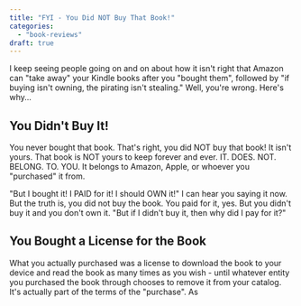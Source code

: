 ```yaml
---
title: "FYI - You Did NOT Buy That Book!"
categories: 
  - "book-reviews"
draft: true
---
```


I keep seeing people going on and on about how it isn't right that Amazon can "take away" your Kindle books after you "bought them", followed by "if buying isn't owning, the pirating isn't stealing." Well, you're wrong. Here's why...

## You Didn't Buy It!

You never bought that book. That's right, you did NOT buy that book! It isn't yours. That book is NOT yours to keep forever and ever. IT. DOES. NOT. BELONG. TO. YOU. It belongs to Amazon, Apple, or whoever you "purchased" it from.

"But I bought it! I PAID for it! I should OWN it!" I can hear you saying it now. But the truth is, you did not buy the book. You paid for it, yes. But you didn't buy it and you don't own it. "But if I didn't buy it, then why did I pay for it?"

## You Bought a License for the Book

What you actually purchased was a license to download the book to your device and read the book as many times as you wish - until whatever entity you purchased the book through chooses to remove it from your catalog. It's actually part of the terms of the "purchase". As
